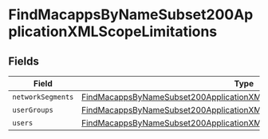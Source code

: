 # FindMacappsByNameSubset200ApplicationXMLScopeLimitations


## Fields

| Field                                                                                                                                                                           | Type                                                                                                                                                                            | Required                                                                                                                                                                        | Description                                                                                                                                                                     |
| ------------------------------------------------------------------------------------------------------------------------------------------------------------------------------- | ------------------------------------------------------------------------------------------------------------------------------------------------------------------------------- | ------------------------------------------------------------------------------------------------------------------------------------------------------------------------------- | ------------------------------------------------------------------------------------------------------------------------------------------------------------------------------- |
| `networkSegments`                                                                                                                                                               | [FindMacappsByNameSubset200ApplicationXMLScopeLimitationsNetworkSegments](../../models/operations/findmacappsbynamesubset200applicationxmlscopelimitationsnetworksegments.md)[] | :heavy_minus_sign:                                                                                                                                                              | N/A                                                                                                                                                                             |
| `userGroups`                                                                                                                                                                    | [FindMacappsByNameSubset200ApplicationXMLScopeLimitationsUserGroups](../../models/operations/findmacappsbynamesubset200applicationxmlscopelimitationsusergroups.md)[]           | :heavy_minus_sign:                                                                                                                                                              | N/A                                                                                                                                                                             |
| `users`                                                                                                                                                                         | [FindMacappsByNameSubset200ApplicationXMLScopeLimitationsUsers](../../models/operations/findmacappsbynamesubset200applicationxmlscopelimitationsusers.md)[]                     | :heavy_minus_sign:                                                                                                                                                              | N/A                                                                                                                                                                             |